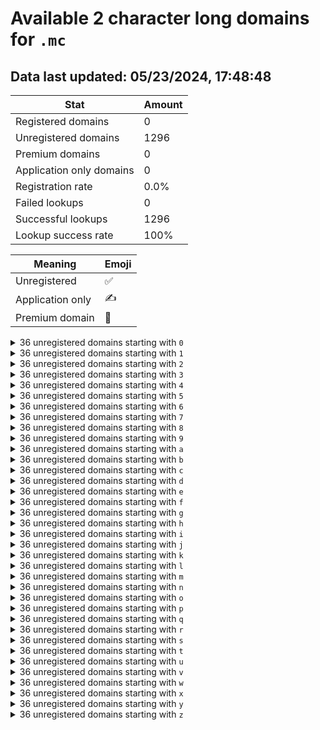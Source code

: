 # Available 2 character long domains for `.mc`

## Data last updated: 05/23/2024, 17:48:48

|Stat|Amount|
|--|--|
|Registered domains|0|
|Unregistered domains|1296|
|Premium domains|0|
|Application only domains|0|
|Registration rate|0.0%|
|Failed lookups|0|
|Successful lookups|1296|
|Lookup success rate|100%|


|Meaning|Emoji|
|--|--|
|Unregistered|:white_check_mark:|
|Application only|:writing_hand:|
|Premium domain|:gem:|

<details>
<summary>36 unregistered domains starting with <bold><code>0</code></bold></summary>

|Type|Domain|
|--|--|
|:white_check_mark:|`00.mc`|
|:white_check_mark:|`01.mc`|
|:white_check_mark:|`02.mc`|
|:white_check_mark:|`03.mc`|
|:white_check_mark:|`04.mc`|
|:white_check_mark:|`05.mc`|
|:white_check_mark:|`06.mc`|
|:white_check_mark:|`07.mc`|
|:white_check_mark:|`08.mc`|
|:white_check_mark:|`09.mc`|
|:white_check_mark:|`0a.mc`|
|:white_check_mark:|`0b.mc`|
|:white_check_mark:|`0c.mc`|
|:white_check_mark:|`0d.mc`|
|:white_check_mark:|`0e.mc`|
|:white_check_mark:|`0f.mc`|
|:white_check_mark:|`0g.mc`|
|:white_check_mark:|`0h.mc`|
|:white_check_mark:|`0i.mc`|
|:white_check_mark:|`0j.mc`|
|:white_check_mark:|`0k.mc`|
|:white_check_mark:|`0l.mc`|
|:white_check_mark:|`0m.mc`|
|:white_check_mark:|`0n.mc`|
|:white_check_mark:|`0o.mc`|
|:white_check_mark:|`0p.mc`|
|:white_check_mark:|`0q.mc`|
|:white_check_mark:|`0r.mc`|
|:white_check_mark:|`0s.mc`|
|:white_check_mark:|`0t.mc`|
|:white_check_mark:|`0u.mc`|
|:white_check_mark:|`0v.mc`|
|:white_check_mark:|`0w.mc`|
|:white_check_mark:|`0x.mc`|
|:white_check_mark:|`0y.mc`|
|:white_check_mark:|`0z.mc`|
</details>
<details>
<summary>36 unregistered domains starting with <bold><code>1</code></bold></summary>

|Type|Domain|
|--|--|
|:white_check_mark:|`10.mc`|
|:white_check_mark:|`11.mc`|
|:white_check_mark:|`12.mc`|
|:white_check_mark:|`13.mc`|
|:white_check_mark:|`14.mc`|
|:white_check_mark:|`15.mc`|
|:white_check_mark:|`16.mc`|
|:white_check_mark:|`17.mc`|
|:white_check_mark:|`18.mc`|
|:white_check_mark:|`19.mc`|
|:white_check_mark:|`1a.mc`|
|:white_check_mark:|`1b.mc`|
|:white_check_mark:|`1c.mc`|
|:white_check_mark:|`1d.mc`|
|:white_check_mark:|`1e.mc`|
|:white_check_mark:|`1f.mc`|
|:white_check_mark:|`1g.mc`|
|:white_check_mark:|`1h.mc`|
|:white_check_mark:|`1i.mc`|
|:white_check_mark:|`1j.mc`|
|:white_check_mark:|`1k.mc`|
|:white_check_mark:|`1l.mc`|
|:white_check_mark:|`1m.mc`|
|:white_check_mark:|`1n.mc`|
|:white_check_mark:|`1o.mc`|
|:white_check_mark:|`1p.mc`|
|:white_check_mark:|`1q.mc`|
|:white_check_mark:|`1r.mc`|
|:white_check_mark:|`1s.mc`|
|:white_check_mark:|`1t.mc`|
|:white_check_mark:|`1u.mc`|
|:white_check_mark:|`1v.mc`|
|:white_check_mark:|`1w.mc`|
|:white_check_mark:|`1x.mc`|
|:white_check_mark:|`1y.mc`|
|:white_check_mark:|`1z.mc`|
</details>
<details>
<summary>36 unregistered domains starting with <bold><code>2</code></bold></summary>

|Type|Domain|
|--|--|
|:white_check_mark:|`20.mc`|
|:white_check_mark:|`21.mc`|
|:white_check_mark:|`22.mc`|
|:white_check_mark:|`23.mc`|
|:white_check_mark:|`24.mc`|
|:white_check_mark:|`25.mc`|
|:white_check_mark:|`26.mc`|
|:white_check_mark:|`27.mc`|
|:white_check_mark:|`28.mc`|
|:white_check_mark:|`29.mc`|
|:white_check_mark:|`2a.mc`|
|:white_check_mark:|`2b.mc`|
|:white_check_mark:|`2c.mc`|
|:white_check_mark:|`2d.mc`|
|:white_check_mark:|`2e.mc`|
|:white_check_mark:|`2f.mc`|
|:white_check_mark:|`2g.mc`|
|:white_check_mark:|`2h.mc`|
|:white_check_mark:|`2i.mc`|
|:white_check_mark:|`2j.mc`|
|:white_check_mark:|`2k.mc`|
|:white_check_mark:|`2l.mc`|
|:white_check_mark:|`2m.mc`|
|:white_check_mark:|`2n.mc`|
|:white_check_mark:|`2o.mc`|
|:white_check_mark:|`2p.mc`|
|:white_check_mark:|`2q.mc`|
|:white_check_mark:|`2r.mc`|
|:white_check_mark:|`2s.mc`|
|:white_check_mark:|`2t.mc`|
|:white_check_mark:|`2u.mc`|
|:white_check_mark:|`2v.mc`|
|:white_check_mark:|`2w.mc`|
|:white_check_mark:|`2x.mc`|
|:white_check_mark:|`2y.mc`|
|:white_check_mark:|`2z.mc`|
</details>
<details>
<summary>36 unregistered domains starting with <bold><code>3</code></bold></summary>

|Type|Domain|
|--|--|
|:white_check_mark:|`30.mc`|
|:white_check_mark:|`31.mc`|
|:white_check_mark:|`32.mc`|
|:white_check_mark:|`33.mc`|
|:white_check_mark:|`34.mc`|
|:white_check_mark:|`35.mc`|
|:white_check_mark:|`36.mc`|
|:white_check_mark:|`37.mc`|
|:white_check_mark:|`38.mc`|
|:white_check_mark:|`39.mc`|
|:white_check_mark:|`3a.mc`|
|:white_check_mark:|`3b.mc`|
|:white_check_mark:|`3c.mc`|
|:white_check_mark:|`3d.mc`|
|:white_check_mark:|`3e.mc`|
|:white_check_mark:|`3f.mc`|
|:white_check_mark:|`3g.mc`|
|:white_check_mark:|`3h.mc`|
|:white_check_mark:|`3i.mc`|
|:white_check_mark:|`3j.mc`|
|:white_check_mark:|`3k.mc`|
|:white_check_mark:|`3l.mc`|
|:white_check_mark:|`3m.mc`|
|:white_check_mark:|`3n.mc`|
|:white_check_mark:|`3o.mc`|
|:white_check_mark:|`3p.mc`|
|:white_check_mark:|`3q.mc`|
|:white_check_mark:|`3r.mc`|
|:white_check_mark:|`3s.mc`|
|:white_check_mark:|`3t.mc`|
|:white_check_mark:|`3u.mc`|
|:white_check_mark:|`3v.mc`|
|:white_check_mark:|`3w.mc`|
|:white_check_mark:|`3x.mc`|
|:white_check_mark:|`3y.mc`|
|:white_check_mark:|`3z.mc`|
</details>
<details>
<summary>36 unregistered domains starting with <bold><code>4</code></bold></summary>

|Type|Domain|
|--|--|
|:white_check_mark:|`40.mc`|
|:white_check_mark:|`41.mc`|
|:white_check_mark:|`42.mc`|
|:white_check_mark:|`43.mc`|
|:white_check_mark:|`44.mc`|
|:white_check_mark:|`45.mc`|
|:white_check_mark:|`46.mc`|
|:white_check_mark:|`47.mc`|
|:white_check_mark:|`48.mc`|
|:white_check_mark:|`49.mc`|
|:white_check_mark:|`4a.mc`|
|:white_check_mark:|`4b.mc`|
|:white_check_mark:|`4c.mc`|
|:white_check_mark:|`4d.mc`|
|:white_check_mark:|`4e.mc`|
|:white_check_mark:|`4f.mc`|
|:white_check_mark:|`4g.mc`|
|:white_check_mark:|`4h.mc`|
|:white_check_mark:|`4i.mc`|
|:white_check_mark:|`4j.mc`|
|:white_check_mark:|`4k.mc`|
|:white_check_mark:|`4l.mc`|
|:white_check_mark:|`4m.mc`|
|:white_check_mark:|`4n.mc`|
|:white_check_mark:|`4o.mc`|
|:white_check_mark:|`4p.mc`|
|:white_check_mark:|`4q.mc`|
|:white_check_mark:|`4r.mc`|
|:white_check_mark:|`4s.mc`|
|:white_check_mark:|`4t.mc`|
|:white_check_mark:|`4u.mc`|
|:white_check_mark:|`4v.mc`|
|:white_check_mark:|`4w.mc`|
|:white_check_mark:|`4x.mc`|
|:white_check_mark:|`4y.mc`|
|:white_check_mark:|`4z.mc`|
</details>
<details>
<summary>36 unregistered domains starting with <bold><code>5</code></bold></summary>

|Type|Domain|
|--|--|
|:white_check_mark:|`50.mc`|
|:white_check_mark:|`51.mc`|
|:white_check_mark:|`52.mc`|
|:white_check_mark:|`53.mc`|
|:white_check_mark:|`54.mc`|
|:white_check_mark:|`55.mc`|
|:white_check_mark:|`56.mc`|
|:white_check_mark:|`57.mc`|
|:white_check_mark:|`58.mc`|
|:white_check_mark:|`59.mc`|
|:white_check_mark:|`5a.mc`|
|:white_check_mark:|`5b.mc`|
|:white_check_mark:|`5c.mc`|
|:white_check_mark:|`5d.mc`|
|:white_check_mark:|`5e.mc`|
|:white_check_mark:|`5f.mc`|
|:white_check_mark:|`5g.mc`|
|:white_check_mark:|`5h.mc`|
|:white_check_mark:|`5i.mc`|
|:white_check_mark:|`5j.mc`|
|:white_check_mark:|`5k.mc`|
|:white_check_mark:|`5l.mc`|
|:white_check_mark:|`5m.mc`|
|:white_check_mark:|`5n.mc`|
|:white_check_mark:|`5o.mc`|
|:white_check_mark:|`5p.mc`|
|:white_check_mark:|`5q.mc`|
|:white_check_mark:|`5r.mc`|
|:white_check_mark:|`5s.mc`|
|:white_check_mark:|`5t.mc`|
|:white_check_mark:|`5u.mc`|
|:white_check_mark:|`5v.mc`|
|:white_check_mark:|`5w.mc`|
|:white_check_mark:|`5x.mc`|
|:white_check_mark:|`5y.mc`|
|:white_check_mark:|`5z.mc`|
</details>
<details>
<summary>36 unregistered domains starting with <bold><code>6</code></bold></summary>

|Type|Domain|
|--|--|
|:white_check_mark:|`60.mc`|
|:white_check_mark:|`61.mc`|
|:white_check_mark:|`62.mc`|
|:white_check_mark:|`63.mc`|
|:white_check_mark:|`64.mc`|
|:white_check_mark:|`65.mc`|
|:white_check_mark:|`66.mc`|
|:white_check_mark:|`67.mc`|
|:white_check_mark:|`68.mc`|
|:white_check_mark:|`69.mc`|
|:white_check_mark:|`6a.mc`|
|:white_check_mark:|`6b.mc`|
|:white_check_mark:|`6c.mc`|
|:white_check_mark:|`6d.mc`|
|:white_check_mark:|`6e.mc`|
|:white_check_mark:|`6f.mc`|
|:white_check_mark:|`6g.mc`|
|:white_check_mark:|`6h.mc`|
|:white_check_mark:|`6i.mc`|
|:white_check_mark:|`6j.mc`|
|:white_check_mark:|`6k.mc`|
|:white_check_mark:|`6l.mc`|
|:white_check_mark:|`6m.mc`|
|:white_check_mark:|`6n.mc`|
|:white_check_mark:|`6o.mc`|
|:white_check_mark:|`6p.mc`|
|:white_check_mark:|`6q.mc`|
|:white_check_mark:|`6r.mc`|
|:white_check_mark:|`6s.mc`|
|:white_check_mark:|`6t.mc`|
|:white_check_mark:|`6u.mc`|
|:white_check_mark:|`6v.mc`|
|:white_check_mark:|`6w.mc`|
|:white_check_mark:|`6x.mc`|
|:white_check_mark:|`6y.mc`|
|:white_check_mark:|`6z.mc`|
</details>
<details>
<summary>36 unregistered domains starting with <bold><code>7</code></bold></summary>

|Type|Domain|
|--|--|
|:white_check_mark:|`70.mc`|
|:white_check_mark:|`71.mc`|
|:white_check_mark:|`72.mc`|
|:white_check_mark:|`73.mc`|
|:white_check_mark:|`74.mc`|
|:white_check_mark:|`75.mc`|
|:white_check_mark:|`76.mc`|
|:white_check_mark:|`77.mc`|
|:white_check_mark:|`78.mc`|
|:white_check_mark:|`79.mc`|
|:white_check_mark:|`7a.mc`|
|:white_check_mark:|`7b.mc`|
|:white_check_mark:|`7c.mc`|
|:white_check_mark:|`7d.mc`|
|:white_check_mark:|`7e.mc`|
|:white_check_mark:|`7f.mc`|
|:white_check_mark:|`7g.mc`|
|:white_check_mark:|`7h.mc`|
|:white_check_mark:|`7i.mc`|
|:white_check_mark:|`7j.mc`|
|:white_check_mark:|`7k.mc`|
|:white_check_mark:|`7l.mc`|
|:white_check_mark:|`7m.mc`|
|:white_check_mark:|`7n.mc`|
|:white_check_mark:|`7o.mc`|
|:white_check_mark:|`7p.mc`|
|:white_check_mark:|`7q.mc`|
|:white_check_mark:|`7r.mc`|
|:white_check_mark:|`7s.mc`|
|:white_check_mark:|`7t.mc`|
|:white_check_mark:|`7u.mc`|
|:white_check_mark:|`7v.mc`|
|:white_check_mark:|`7w.mc`|
|:white_check_mark:|`7x.mc`|
|:white_check_mark:|`7y.mc`|
|:white_check_mark:|`7z.mc`|
</details>
<details>
<summary>36 unregistered domains starting with <bold><code>8</code></bold></summary>

|Type|Domain|
|--|--|
|:white_check_mark:|`80.mc`|
|:white_check_mark:|`81.mc`|
|:white_check_mark:|`82.mc`|
|:white_check_mark:|`83.mc`|
|:white_check_mark:|`84.mc`|
|:white_check_mark:|`85.mc`|
|:white_check_mark:|`86.mc`|
|:white_check_mark:|`87.mc`|
|:white_check_mark:|`88.mc`|
|:white_check_mark:|`89.mc`|
|:white_check_mark:|`8a.mc`|
|:white_check_mark:|`8b.mc`|
|:white_check_mark:|`8c.mc`|
|:white_check_mark:|`8d.mc`|
|:white_check_mark:|`8e.mc`|
|:white_check_mark:|`8f.mc`|
|:white_check_mark:|`8g.mc`|
|:white_check_mark:|`8h.mc`|
|:white_check_mark:|`8i.mc`|
|:white_check_mark:|`8j.mc`|
|:white_check_mark:|`8k.mc`|
|:white_check_mark:|`8l.mc`|
|:white_check_mark:|`8m.mc`|
|:white_check_mark:|`8n.mc`|
|:white_check_mark:|`8o.mc`|
|:white_check_mark:|`8p.mc`|
|:white_check_mark:|`8q.mc`|
|:white_check_mark:|`8r.mc`|
|:white_check_mark:|`8s.mc`|
|:white_check_mark:|`8t.mc`|
|:white_check_mark:|`8u.mc`|
|:white_check_mark:|`8v.mc`|
|:white_check_mark:|`8w.mc`|
|:white_check_mark:|`8x.mc`|
|:white_check_mark:|`8y.mc`|
|:white_check_mark:|`8z.mc`|
</details>
<details>
<summary>36 unregistered domains starting with <bold><code>9</code></bold></summary>

|Type|Domain|
|--|--|
|:white_check_mark:|`90.mc`|
|:white_check_mark:|`91.mc`|
|:white_check_mark:|`92.mc`|
|:white_check_mark:|`93.mc`|
|:white_check_mark:|`94.mc`|
|:white_check_mark:|`95.mc`|
|:white_check_mark:|`96.mc`|
|:white_check_mark:|`97.mc`|
|:white_check_mark:|`98.mc`|
|:white_check_mark:|`99.mc`|
|:white_check_mark:|`9a.mc`|
|:white_check_mark:|`9b.mc`|
|:white_check_mark:|`9c.mc`|
|:white_check_mark:|`9d.mc`|
|:white_check_mark:|`9e.mc`|
|:white_check_mark:|`9f.mc`|
|:white_check_mark:|`9g.mc`|
|:white_check_mark:|`9h.mc`|
|:white_check_mark:|`9i.mc`|
|:white_check_mark:|`9j.mc`|
|:white_check_mark:|`9k.mc`|
|:white_check_mark:|`9l.mc`|
|:white_check_mark:|`9m.mc`|
|:white_check_mark:|`9n.mc`|
|:white_check_mark:|`9o.mc`|
|:white_check_mark:|`9p.mc`|
|:white_check_mark:|`9q.mc`|
|:white_check_mark:|`9r.mc`|
|:white_check_mark:|`9s.mc`|
|:white_check_mark:|`9t.mc`|
|:white_check_mark:|`9u.mc`|
|:white_check_mark:|`9v.mc`|
|:white_check_mark:|`9w.mc`|
|:white_check_mark:|`9x.mc`|
|:white_check_mark:|`9y.mc`|
|:white_check_mark:|`9z.mc`|
</details>
<details>
<summary>36 unregistered domains starting with <bold><code>a</code></bold></summary>

|Type|Domain|
|--|--|
|:white_check_mark:|`a0.mc`|
|:white_check_mark:|`a1.mc`|
|:white_check_mark:|`a2.mc`|
|:white_check_mark:|`a3.mc`|
|:white_check_mark:|`a4.mc`|
|:white_check_mark:|`a5.mc`|
|:white_check_mark:|`a6.mc`|
|:white_check_mark:|`a7.mc`|
|:white_check_mark:|`a8.mc`|
|:white_check_mark:|`a9.mc`|
|:white_check_mark:|`aa.mc`|
|:white_check_mark:|`ab.mc`|
|:white_check_mark:|`ac.mc`|
|:white_check_mark:|`ad.mc`|
|:white_check_mark:|`ae.mc`|
|:white_check_mark:|`af.mc`|
|:white_check_mark:|`ag.mc`|
|:white_check_mark:|`ah.mc`|
|:white_check_mark:|`ai.mc`|
|:white_check_mark:|`aj.mc`|
|:white_check_mark:|`ak.mc`|
|:white_check_mark:|`al.mc`|
|:white_check_mark:|`am.mc`|
|:white_check_mark:|`an.mc`|
|:white_check_mark:|`ao.mc`|
|:white_check_mark:|`ap.mc`|
|:white_check_mark:|`aq.mc`|
|:white_check_mark:|`ar.mc`|
|:white_check_mark:|`as.mc`|
|:white_check_mark:|`at.mc`|
|:white_check_mark:|`au.mc`|
|:white_check_mark:|`av.mc`|
|:white_check_mark:|`aw.mc`|
|:white_check_mark:|`ax.mc`|
|:white_check_mark:|`ay.mc`|
|:white_check_mark:|`az.mc`|
</details>
<details>
<summary>36 unregistered domains starting with <bold><code>b</code></bold></summary>

|Type|Domain|
|--|--|
|:white_check_mark:|`b0.mc`|
|:white_check_mark:|`b1.mc`|
|:white_check_mark:|`b2.mc`|
|:white_check_mark:|`b3.mc`|
|:white_check_mark:|`b4.mc`|
|:white_check_mark:|`b5.mc`|
|:white_check_mark:|`b6.mc`|
|:white_check_mark:|`b7.mc`|
|:white_check_mark:|`b8.mc`|
|:white_check_mark:|`b9.mc`|
|:white_check_mark:|`ba.mc`|
|:white_check_mark:|`bb.mc`|
|:white_check_mark:|`bc.mc`|
|:white_check_mark:|`bd.mc`|
|:white_check_mark:|`be.mc`|
|:white_check_mark:|`bf.mc`|
|:white_check_mark:|`bg.mc`|
|:white_check_mark:|`bh.mc`|
|:white_check_mark:|`bi.mc`|
|:white_check_mark:|`bj.mc`|
|:white_check_mark:|`bk.mc`|
|:white_check_mark:|`bl.mc`|
|:white_check_mark:|`bm.mc`|
|:white_check_mark:|`bn.mc`|
|:white_check_mark:|`bo.mc`|
|:white_check_mark:|`bp.mc`|
|:white_check_mark:|`bq.mc`|
|:white_check_mark:|`br.mc`|
|:white_check_mark:|`bs.mc`|
|:white_check_mark:|`bt.mc`|
|:white_check_mark:|`bu.mc`|
|:white_check_mark:|`bv.mc`|
|:white_check_mark:|`bw.mc`|
|:white_check_mark:|`bx.mc`|
|:white_check_mark:|`by.mc`|
|:white_check_mark:|`bz.mc`|
</details>
<details>
<summary>36 unregistered domains starting with <bold><code>c</code></bold></summary>

|Type|Domain|
|--|--|
|:white_check_mark:|`c0.mc`|
|:white_check_mark:|`c1.mc`|
|:white_check_mark:|`c2.mc`|
|:white_check_mark:|`c3.mc`|
|:white_check_mark:|`c4.mc`|
|:white_check_mark:|`c5.mc`|
|:white_check_mark:|`c6.mc`|
|:white_check_mark:|`c7.mc`|
|:white_check_mark:|`c8.mc`|
|:white_check_mark:|`c9.mc`|
|:white_check_mark:|`ca.mc`|
|:white_check_mark:|`cb.mc`|
|:white_check_mark:|`cc.mc`|
|:white_check_mark:|`cd.mc`|
|:white_check_mark:|`ce.mc`|
|:white_check_mark:|`cf.mc`|
|:white_check_mark:|`cg.mc`|
|:white_check_mark:|`ch.mc`|
|:white_check_mark:|`ci.mc`|
|:white_check_mark:|`cj.mc`|
|:white_check_mark:|`ck.mc`|
|:white_check_mark:|`cl.mc`|
|:white_check_mark:|`cm.mc`|
|:white_check_mark:|`cn.mc`|
|:white_check_mark:|`co.mc`|
|:white_check_mark:|`cp.mc`|
|:white_check_mark:|`cq.mc`|
|:white_check_mark:|`cr.mc`|
|:white_check_mark:|`cs.mc`|
|:white_check_mark:|`ct.mc`|
|:white_check_mark:|`cu.mc`|
|:white_check_mark:|`cv.mc`|
|:white_check_mark:|`cw.mc`|
|:white_check_mark:|`cx.mc`|
|:white_check_mark:|`cy.mc`|
|:white_check_mark:|`cz.mc`|
</details>
<details>
<summary>36 unregistered domains starting with <bold><code>d</code></bold></summary>

|Type|Domain|
|--|--|
|:white_check_mark:|`d0.mc`|
|:white_check_mark:|`d1.mc`|
|:white_check_mark:|`d2.mc`|
|:white_check_mark:|`d3.mc`|
|:white_check_mark:|`d4.mc`|
|:white_check_mark:|`d5.mc`|
|:white_check_mark:|`d6.mc`|
|:white_check_mark:|`d7.mc`|
|:white_check_mark:|`d8.mc`|
|:white_check_mark:|`d9.mc`|
|:white_check_mark:|`da.mc`|
|:white_check_mark:|`db.mc`|
|:white_check_mark:|`dc.mc`|
|:white_check_mark:|`dd.mc`|
|:white_check_mark:|`de.mc`|
|:white_check_mark:|`df.mc`|
|:white_check_mark:|`dg.mc`|
|:white_check_mark:|`dh.mc`|
|:white_check_mark:|`di.mc`|
|:white_check_mark:|`dj.mc`|
|:white_check_mark:|`dk.mc`|
|:white_check_mark:|`dl.mc`|
|:white_check_mark:|`dm.mc`|
|:white_check_mark:|`dn.mc`|
|:white_check_mark:|`do.mc`|
|:white_check_mark:|`dp.mc`|
|:white_check_mark:|`dq.mc`|
|:white_check_mark:|`dr.mc`|
|:white_check_mark:|`ds.mc`|
|:white_check_mark:|`dt.mc`|
|:white_check_mark:|`du.mc`|
|:white_check_mark:|`dv.mc`|
|:white_check_mark:|`dw.mc`|
|:white_check_mark:|`dx.mc`|
|:white_check_mark:|`dy.mc`|
|:white_check_mark:|`dz.mc`|
</details>
<details>
<summary>36 unregistered domains starting with <bold><code>e</code></bold></summary>

|Type|Domain|
|--|--|
|:white_check_mark:|`e0.mc`|
|:white_check_mark:|`e1.mc`|
|:white_check_mark:|`e2.mc`|
|:white_check_mark:|`e3.mc`|
|:white_check_mark:|`e4.mc`|
|:white_check_mark:|`e5.mc`|
|:white_check_mark:|`e6.mc`|
|:white_check_mark:|`e7.mc`|
|:white_check_mark:|`e8.mc`|
|:white_check_mark:|`e9.mc`|
|:white_check_mark:|`ea.mc`|
|:white_check_mark:|`eb.mc`|
|:white_check_mark:|`ec.mc`|
|:white_check_mark:|`ed.mc`|
|:white_check_mark:|`ee.mc`|
|:white_check_mark:|`ef.mc`|
|:white_check_mark:|`eg.mc`|
|:white_check_mark:|`eh.mc`|
|:white_check_mark:|`ei.mc`|
|:white_check_mark:|`ej.mc`|
|:white_check_mark:|`ek.mc`|
|:white_check_mark:|`el.mc`|
|:white_check_mark:|`em.mc`|
|:white_check_mark:|`en.mc`|
|:white_check_mark:|`eo.mc`|
|:white_check_mark:|`ep.mc`|
|:white_check_mark:|`eq.mc`|
|:white_check_mark:|`er.mc`|
|:white_check_mark:|`es.mc`|
|:white_check_mark:|`et.mc`|
|:white_check_mark:|`eu.mc`|
|:white_check_mark:|`ev.mc`|
|:white_check_mark:|`ew.mc`|
|:white_check_mark:|`ex.mc`|
|:white_check_mark:|`ey.mc`|
|:white_check_mark:|`ez.mc`|
</details>
<details>
<summary>36 unregistered domains starting with <bold><code>f</code></bold></summary>

|Type|Domain|
|--|--|
|:white_check_mark:|`f0.mc`|
|:white_check_mark:|`f1.mc`|
|:white_check_mark:|`f2.mc`|
|:white_check_mark:|`f3.mc`|
|:white_check_mark:|`f4.mc`|
|:white_check_mark:|`f5.mc`|
|:white_check_mark:|`f6.mc`|
|:white_check_mark:|`f7.mc`|
|:white_check_mark:|`f8.mc`|
|:white_check_mark:|`f9.mc`|
|:white_check_mark:|`fa.mc`|
|:white_check_mark:|`fb.mc`|
|:white_check_mark:|`fc.mc`|
|:white_check_mark:|`fd.mc`|
|:white_check_mark:|`fe.mc`|
|:white_check_mark:|`ff.mc`|
|:white_check_mark:|`fg.mc`|
|:white_check_mark:|`fh.mc`|
|:white_check_mark:|`fi.mc`|
|:white_check_mark:|`fj.mc`|
|:white_check_mark:|`fk.mc`|
|:white_check_mark:|`fl.mc`|
|:white_check_mark:|`fm.mc`|
|:white_check_mark:|`fn.mc`|
|:white_check_mark:|`fo.mc`|
|:white_check_mark:|`fp.mc`|
|:white_check_mark:|`fq.mc`|
|:white_check_mark:|`fr.mc`|
|:white_check_mark:|`fs.mc`|
|:white_check_mark:|`ft.mc`|
|:white_check_mark:|`fu.mc`|
|:white_check_mark:|`fv.mc`|
|:white_check_mark:|`fw.mc`|
|:white_check_mark:|`fx.mc`|
|:white_check_mark:|`fy.mc`|
|:white_check_mark:|`fz.mc`|
</details>
<details>
<summary>36 unregistered domains starting with <bold><code>g</code></bold></summary>

|Type|Domain|
|--|--|
|:white_check_mark:|`g0.mc`|
|:white_check_mark:|`g1.mc`|
|:white_check_mark:|`g2.mc`|
|:white_check_mark:|`g3.mc`|
|:white_check_mark:|`g4.mc`|
|:white_check_mark:|`g5.mc`|
|:white_check_mark:|`g6.mc`|
|:white_check_mark:|`g7.mc`|
|:white_check_mark:|`g8.mc`|
|:white_check_mark:|`g9.mc`|
|:white_check_mark:|`ga.mc`|
|:white_check_mark:|`gb.mc`|
|:white_check_mark:|`gc.mc`|
|:white_check_mark:|`gd.mc`|
|:white_check_mark:|`ge.mc`|
|:white_check_mark:|`gf.mc`|
|:white_check_mark:|`gg.mc`|
|:white_check_mark:|`gh.mc`|
|:white_check_mark:|`gi.mc`|
|:white_check_mark:|`gj.mc`|
|:white_check_mark:|`gk.mc`|
|:white_check_mark:|`gl.mc`|
|:white_check_mark:|`gm.mc`|
|:white_check_mark:|`gn.mc`|
|:white_check_mark:|`go.mc`|
|:white_check_mark:|`gp.mc`|
|:white_check_mark:|`gq.mc`|
|:white_check_mark:|`gr.mc`|
|:white_check_mark:|`gs.mc`|
|:white_check_mark:|`gt.mc`|
|:white_check_mark:|`gu.mc`|
|:white_check_mark:|`gv.mc`|
|:white_check_mark:|`gw.mc`|
|:white_check_mark:|`gx.mc`|
|:white_check_mark:|`gy.mc`|
|:white_check_mark:|`gz.mc`|
</details>
<details>
<summary>36 unregistered domains starting with <bold><code>h</code></bold></summary>

|Type|Domain|
|--|--|
|:white_check_mark:|`h0.mc`|
|:white_check_mark:|`h1.mc`|
|:white_check_mark:|`h2.mc`|
|:white_check_mark:|`h3.mc`|
|:white_check_mark:|`h4.mc`|
|:white_check_mark:|`h5.mc`|
|:white_check_mark:|`h6.mc`|
|:white_check_mark:|`h7.mc`|
|:white_check_mark:|`h8.mc`|
|:white_check_mark:|`h9.mc`|
|:white_check_mark:|`ha.mc`|
|:white_check_mark:|`hb.mc`|
|:white_check_mark:|`hc.mc`|
|:white_check_mark:|`hd.mc`|
|:white_check_mark:|`he.mc`|
|:white_check_mark:|`hf.mc`|
|:white_check_mark:|`hg.mc`|
|:white_check_mark:|`hh.mc`|
|:white_check_mark:|`hi.mc`|
|:white_check_mark:|`hj.mc`|
|:white_check_mark:|`hk.mc`|
|:white_check_mark:|`hl.mc`|
|:white_check_mark:|`hm.mc`|
|:white_check_mark:|`hn.mc`|
|:white_check_mark:|`ho.mc`|
|:white_check_mark:|`hp.mc`|
|:white_check_mark:|`hq.mc`|
|:white_check_mark:|`hr.mc`|
|:white_check_mark:|`hs.mc`|
|:white_check_mark:|`ht.mc`|
|:white_check_mark:|`hu.mc`|
|:white_check_mark:|`hv.mc`|
|:white_check_mark:|`hw.mc`|
|:white_check_mark:|`hx.mc`|
|:white_check_mark:|`hy.mc`|
|:white_check_mark:|`hz.mc`|
</details>
<details>
<summary>36 unregistered domains starting with <bold><code>i</code></bold></summary>

|Type|Domain|
|--|--|
|:white_check_mark:|`i0.mc`|
|:white_check_mark:|`i1.mc`|
|:white_check_mark:|`i2.mc`|
|:white_check_mark:|`i3.mc`|
|:white_check_mark:|`i4.mc`|
|:white_check_mark:|`i5.mc`|
|:white_check_mark:|`i6.mc`|
|:white_check_mark:|`i7.mc`|
|:white_check_mark:|`i8.mc`|
|:white_check_mark:|`i9.mc`|
|:white_check_mark:|`ia.mc`|
|:white_check_mark:|`ib.mc`|
|:white_check_mark:|`ic.mc`|
|:white_check_mark:|`id.mc`|
|:white_check_mark:|`ie.mc`|
|:white_check_mark:|`if.mc`|
|:white_check_mark:|`ig.mc`|
|:white_check_mark:|`ih.mc`|
|:white_check_mark:|`ii.mc`|
|:white_check_mark:|`ij.mc`|
|:white_check_mark:|`ik.mc`|
|:white_check_mark:|`il.mc`|
|:white_check_mark:|`im.mc`|
|:white_check_mark:|`in.mc`|
|:white_check_mark:|`io.mc`|
|:white_check_mark:|`ip.mc`|
|:white_check_mark:|`iq.mc`|
|:white_check_mark:|`ir.mc`|
|:white_check_mark:|`is.mc`|
|:white_check_mark:|`it.mc`|
|:white_check_mark:|`iu.mc`|
|:white_check_mark:|`iv.mc`|
|:white_check_mark:|`iw.mc`|
|:white_check_mark:|`ix.mc`|
|:white_check_mark:|`iy.mc`|
|:white_check_mark:|`iz.mc`|
</details>
<details>
<summary>36 unregistered domains starting with <bold><code>j</code></bold></summary>

|Type|Domain|
|--|--|
|:white_check_mark:|`j0.mc`|
|:white_check_mark:|`j1.mc`|
|:white_check_mark:|`j2.mc`|
|:white_check_mark:|`j3.mc`|
|:white_check_mark:|`j4.mc`|
|:white_check_mark:|`j5.mc`|
|:white_check_mark:|`j6.mc`|
|:white_check_mark:|`j7.mc`|
|:white_check_mark:|`j8.mc`|
|:white_check_mark:|`j9.mc`|
|:white_check_mark:|`ja.mc`|
|:white_check_mark:|`jb.mc`|
|:white_check_mark:|`jc.mc`|
|:white_check_mark:|`jd.mc`|
|:white_check_mark:|`je.mc`|
|:white_check_mark:|`jf.mc`|
|:white_check_mark:|`jg.mc`|
|:white_check_mark:|`jh.mc`|
|:white_check_mark:|`ji.mc`|
|:white_check_mark:|`jj.mc`|
|:white_check_mark:|`jk.mc`|
|:white_check_mark:|`jl.mc`|
|:white_check_mark:|`jm.mc`|
|:white_check_mark:|`jn.mc`|
|:white_check_mark:|`jo.mc`|
|:white_check_mark:|`jp.mc`|
|:white_check_mark:|`jq.mc`|
|:white_check_mark:|`jr.mc`|
|:white_check_mark:|`js.mc`|
|:white_check_mark:|`jt.mc`|
|:white_check_mark:|`ju.mc`|
|:white_check_mark:|`jv.mc`|
|:white_check_mark:|`jw.mc`|
|:white_check_mark:|`jx.mc`|
|:white_check_mark:|`jy.mc`|
|:white_check_mark:|`jz.mc`|
</details>
<details>
<summary>36 unregistered domains starting with <bold><code>k</code></bold></summary>

|Type|Domain|
|--|--|
|:white_check_mark:|`k0.mc`|
|:white_check_mark:|`k1.mc`|
|:white_check_mark:|`k2.mc`|
|:white_check_mark:|`k3.mc`|
|:white_check_mark:|`k4.mc`|
|:white_check_mark:|`k5.mc`|
|:white_check_mark:|`k6.mc`|
|:white_check_mark:|`k7.mc`|
|:white_check_mark:|`k8.mc`|
|:white_check_mark:|`k9.mc`|
|:white_check_mark:|`ka.mc`|
|:white_check_mark:|`kb.mc`|
|:white_check_mark:|`kc.mc`|
|:white_check_mark:|`kd.mc`|
|:white_check_mark:|`ke.mc`|
|:white_check_mark:|`kf.mc`|
|:white_check_mark:|`kg.mc`|
|:white_check_mark:|`kh.mc`|
|:white_check_mark:|`ki.mc`|
|:white_check_mark:|`kj.mc`|
|:white_check_mark:|`kk.mc`|
|:white_check_mark:|`kl.mc`|
|:white_check_mark:|`km.mc`|
|:white_check_mark:|`kn.mc`|
|:white_check_mark:|`ko.mc`|
|:white_check_mark:|`kp.mc`|
|:white_check_mark:|`kq.mc`|
|:white_check_mark:|`kr.mc`|
|:white_check_mark:|`ks.mc`|
|:white_check_mark:|`kt.mc`|
|:white_check_mark:|`ku.mc`|
|:white_check_mark:|`kv.mc`|
|:white_check_mark:|`kw.mc`|
|:white_check_mark:|`kx.mc`|
|:white_check_mark:|`ky.mc`|
|:white_check_mark:|`kz.mc`|
</details>
<details>
<summary>36 unregistered domains starting with <bold><code>l</code></bold></summary>

|Type|Domain|
|--|--|
|:white_check_mark:|`l0.mc`|
|:white_check_mark:|`l1.mc`|
|:white_check_mark:|`l2.mc`|
|:white_check_mark:|`l3.mc`|
|:white_check_mark:|`l4.mc`|
|:white_check_mark:|`l5.mc`|
|:white_check_mark:|`l6.mc`|
|:white_check_mark:|`l7.mc`|
|:white_check_mark:|`l8.mc`|
|:white_check_mark:|`l9.mc`|
|:white_check_mark:|`la.mc`|
|:white_check_mark:|`lb.mc`|
|:white_check_mark:|`lc.mc`|
|:white_check_mark:|`ld.mc`|
|:white_check_mark:|`le.mc`|
|:white_check_mark:|`lf.mc`|
|:white_check_mark:|`lg.mc`|
|:white_check_mark:|`lh.mc`|
|:white_check_mark:|`li.mc`|
|:white_check_mark:|`lj.mc`|
|:white_check_mark:|`lk.mc`|
|:white_check_mark:|`ll.mc`|
|:white_check_mark:|`lm.mc`|
|:white_check_mark:|`ln.mc`|
|:white_check_mark:|`lo.mc`|
|:white_check_mark:|`lp.mc`|
|:white_check_mark:|`lq.mc`|
|:white_check_mark:|`lr.mc`|
|:white_check_mark:|`ls.mc`|
|:white_check_mark:|`lt.mc`|
|:white_check_mark:|`lu.mc`|
|:white_check_mark:|`lv.mc`|
|:white_check_mark:|`lw.mc`|
|:white_check_mark:|`lx.mc`|
|:white_check_mark:|`ly.mc`|
|:white_check_mark:|`lz.mc`|
</details>
<details>
<summary>36 unregistered domains starting with <bold><code>m</code></bold></summary>

|Type|Domain|
|--|--|
|:white_check_mark:|`m0.mc`|
|:white_check_mark:|`m1.mc`|
|:white_check_mark:|`m2.mc`|
|:white_check_mark:|`m3.mc`|
|:white_check_mark:|`m4.mc`|
|:white_check_mark:|`m5.mc`|
|:white_check_mark:|`m6.mc`|
|:white_check_mark:|`m7.mc`|
|:white_check_mark:|`m8.mc`|
|:white_check_mark:|`m9.mc`|
|:white_check_mark:|`ma.mc`|
|:white_check_mark:|`mb.mc`|
|:white_check_mark:|`mc.mc`|
|:white_check_mark:|`md.mc`|
|:white_check_mark:|`me.mc`|
|:white_check_mark:|`mf.mc`|
|:white_check_mark:|`mg.mc`|
|:white_check_mark:|`mh.mc`|
|:white_check_mark:|`mi.mc`|
|:white_check_mark:|`mj.mc`|
|:white_check_mark:|`mk.mc`|
|:white_check_mark:|`ml.mc`|
|:white_check_mark:|`mm.mc`|
|:white_check_mark:|`mn.mc`|
|:white_check_mark:|`mo.mc`|
|:white_check_mark:|`mp.mc`|
|:white_check_mark:|`mq.mc`|
|:white_check_mark:|`mr.mc`|
|:white_check_mark:|`ms.mc`|
|:white_check_mark:|`mt.mc`|
|:white_check_mark:|`mu.mc`|
|:white_check_mark:|`mv.mc`|
|:white_check_mark:|`mw.mc`|
|:white_check_mark:|`mx.mc`|
|:white_check_mark:|`my.mc`|
|:white_check_mark:|`mz.mc`|
</details>
<details>
<summary>36 unregistered domains starting with <bold><code>n</code></bold></summary>

|Type|Domain|
|--|--|
|:white_check_mark:|`n0.mc`|
|:white_check_mark:|`n1.mc`|
|:white_check_mark:|`n2.mc`|
|:white_check_mark:|`n3.mc`|
|:white_check_mark:|`n4.mc`|
|:white_check_mark:|`n5.mc`|
|:white_check_mark:|`n6.mc`|
|:white_check_mark:|`n7.mc`|
|:white_check_mark:|`n8.mc`|
|:white_check_mark:|`n9.mc`|
|:white_check_mark:|`na.mc`|
|:white_check_mark:|`nb.mc`|
|:white_check_mark:|`nc.mc`|
|:white_check_mark:|`nd.mc`|
|:white_check_mark:|`ne.mc`|
|:white_check_mark:|`nf.mc`|
|:white_check_mark:|`ng.mc`|
|:white_check_mark:|`nh.mc`|
|:white_check_mark:|`ni.mc`|
|:white_check_mark:|`nj.mc`|
|:white_check_mark:|`nk.mc`|
|:white_check_mark:|`nl.mc`|
|:white_check_mark:|`nm.mc`|
|:white_check_mark:|`nn.mc`|
|:white_check_mark:|`no.mc`|
|:white_check_mark:|`np.mc`|
|:white_check_mark:|`nq.mc`|
|:white_check_mark:|`nr.mc`|
|:white_check_mark:|`ns.mc`|
|:white_check_mark:|`nt.mc`|
|:white_check_mark:|`nu.mc`|
|:white_check_mark:|`nv.mc`|
|:white_check_mark:|`nw.mc`|
|:white_check_mark:|`nx.mc`|
|:white_check_mark:|`ny.mc`|
|:white_check_mark:|`nz.mc`|
</details>
<details>
<summary>36 unregistered domains starting with <bold><code>o</code></bold></summary>

|Type|Domain|
|--|--|
|:white_check_mark:|`o0.mc`|
|:white_check_mark:|`o1.mc`|
|:white_check_mark:|`o2.mc`|
|:white_check_mark:|`o3.mc`|
|:white_check_mark:|`o4.mc`|
|:white_check_mark:|`o5.mc`|
|:white_check_mark:|`o6.mc`|
|:white_check_mark:|`o7.mc`|
|:white_check_mark:|`o8.mc`|
|:white_check_mark:|`o9.mc`|
|:white_check_mark:|`oa.mc`|
|:white_check_mark:|`ob.mc`|
|:white_check_mark:|`oc.mc`|
|:white_check_mark:|`od.mc`|
|:white_check_mark:|`oe.mc`|
|:white_check_mark:|`of.mc`|
|:white_check_mark:|`og.mc`|
|:white_check_mark:|`oh.mc`|
|:white_check_mark:|`oi.mc`|
|:white_check_mark:|`oj.mc`|
|:white_check_mark:|`ok.mc`|
|:white_check_mark:|`ol.mc`|
|:white_check_mark:|`om.mc`|
|:white_check_mark:|`on.mc`|
|:white_check_mark:|`oo.mc`|
|:white_check_mark:|`op.mc`|
|:white_check_mark:|`oq.mc`|
|:white_check_mark:|`or.mc`|
|:white_check_mark:|`os.mc`|
|:white_check_mark:|`ot.mc`|
|:white_check_mark:|`ou.mc`|
|:white_check_mark:|`ov.mc`|
|:white_check_mark:|`ow.mc`|
|:white_check_mark:|`ox.mc`|
|:white_check_mark:|`oy.mc`|
|:white_check_mark:|`oz.mc`|
</details>
<details>
<summary>36 unregistered domains starting with <bold><code>p</code></bold></summary>

|Type|Domain|
|--|--|
|:white_check_mark:|`p0.mc`|
|:white_check_mark:|`p1.mc`|
|:white_check_mark:|`p2.mc`|
|:white_check_mark:|`p3.mc`|
|:white_check_mark:|`p4.mc`|
|:white_check_mark:|`p5.mc`|
|:white_check_mark:|`p6.mc`|
|:white_check_mark:|`p7.mc`|
|:white_check_mark:|`p8.mc`|
|:white_check_mark:|`p9.mc`|
|:white_check_mark:|`pa.mc`|
|:white_check_mark:|`pb.mc`|
|:white_check_mark:|`pc.mc`|
|:white_check_mark:|`pd.mc`|
|:white_check_mark:|`pe.mc`|
|:white_check_mark:|`pf.mc`|
|:white_check_mark:|`pg.mc`|
|:white_check_mark:|`ph.mc`|
|:white_check_mark:|`pi.mc`|
|:white_check_mark:|`pj.mc`|
|:white_check_mark:|`pk.mc`|
|:white_check_mark:|`pl.mc`|
|:white_check_mark:|`pm.mc`|
|:white_check_mark:|`pn.mc`|
|:white_check_mark:|`po.mc`|
|:white_check_mark:|`pp.mc`|
|:white_check_mark:|`pq.mc`|
|:white_check_mark:|`pr.mc`|
|:white_check_mark:|`ps.mc`|
|:white_check_mark:|`pt.mc`|
|:white_check_mark:|`pu.mc`|
|:white_check_mark:|`pv.mc`|
|:white_check_mark:|`pw.mc`|
|:white_check_mark:|`px.mc`|
|:white_check_mark:|`py.mc`|
|:white_check_mark:|`pz.mc`|
</details>
<details>
<summary>36 unregistered domains starting with <bold><code>q</code></bold></summary>

|Type|Domain|
|--|--|
|:white_check_mark:|`q0.mc`|
|:white_check_mark:|`q1.mc`|
|:white_check_mark:|`q2.mc`|
|:white_check_mark:|`q3.mc`|
|:white_check_mark:|`q4.mc`|
|:white_check_mark:|`q5.mc`|
|:white_check_mark:|`q6.mc`|
|:white_check_mark:|`q7.mc`|
|:white_check_mark:|`q8.mc`|
|:white_check_mark:|`q9.mc`|
|:white_check_mark:|`qa.mc`|
|:white_check_mark:|`qb.mc`|
|:white_check_mark:|`qc.mc`|
|:white_check_mark:|`qd.mc`|
|:white_check_mark:|`qe.mc`|
|:white_check_mark:|`qf.mc`|
|:white_check_mark:|`qg.mc`|
|:white_check_mark:|`qh.mc`|
|:white_check_mark:|`qi.mc`|
|:white_check_mark:|`qj.mc`|
|:white_check_mark:|`qk.mc`|
|:white_check_mark:|`ql.mc`|
|:white_check_mark:|`qm.mc`|
|:white_check_mark:|`qn.mc`|
|:white_check_mark:|`qo.mc`|
|:white_check_mark:|`qp.mc`|
|:white_check_mark:|`qq.mc`|
|:white_check_mark:|`qr.mc`|
|:white_check_mark:|`qs.mc`|
|:white_check_mark:|`qt.mc`|
|:white_check_mark:|`qu.mc`|
|:white_check_mark:|`qv.mc`|
|:white_check_mark:|`qw.mc`|
|:white_check_mark:|`qx.mc`|
|:white_check_mark:|`qy.mc`|
|:white_check_mark:|`qz.mc`|
</details>
<details>
<summary>36 unregistered domains starting with <bold><code>r</code></bold></summary>

|Type|Domain|
|--|--|
|:white_check_mark:|`r0.mc`|
|:white_check_mark:|`r1.mc`|
|:white_check_mark:|`r2.mc`|
|:white_check_mark:|`r3.mc`|
|:white_check_mark:|`r4.mc`|
|:white_check_mark:|`r5.mc`|
|:white_check_mark:|`r6.mc`|
|:white_check_mark:|`r7.mc`|
|:white_check_mark:|`r8.mc`|
|:white_check_mark:|`r9.mc`|
|:white_check_mark:|`ra.mc`|
|:white_check_mark:|`rb.mc`|
|:white_check_mark:|`rc.mc`|
|:white_check_mark:|`rd.mc`|
|:white_check_mark:|`re.mc`|
|:white_check_mark:|`rf.mc`|
|:white_check_mark:|`rg.mc`|
|:white_check_mark:|`rh.mc`|
|:white_check_mark:|`ri.mc`|
|:white_check_mark:|`rj.mc`|
|:white_check_mark:|`rk.mc`|
|:white_check_mark:|`rl.mc`|
|:white_check_mark:|`rm.mc`|
|:white_check_mark:|`rn.mc`|
|:white_check_mark:|`ro.mc`|
|:white_check_mark:|`rp.mc`|
|:white_check_mark:|`rq.mc`|
|:white_check_mark:|`rr.mc`|
|:white_check_mark:|`rs.mc`|
|:white_check_mark:|`rt.mc`|
|:white_check_mark:|`ru.mc`|
|:white_check_mark:|`rv.mc`|
|:white_check_mark:|`rw.mc`|
|:white_check_mark:|`rx.mc`|
|:white_check_mark:|`ry.mc`|
|:white_check_mark:|`rz.mc`|
</details>
<details>
<summary>36 unregistered domains starting with <bold><code>s</code></bold></summary>

|Type|Domain|
|--|--|
|:white_check_mark:|`s0.mc`|
|:white_check_mark:|`s1.mc`|
|:white_check_mark:|`s2.mc`|
|:white_check_mark:|`s3.mc`|
|:white_check_mark:|`s4.mc`|
|:white_check_mark:|`s5.mc`|
|:white_check_mark:|`s6.mc`|
|:white_check_mark:|`s7.mc`|
|:white_check_mark:|`s8.mc`|
|:white_check_mark:|`s9.mc`|
|:white_check_mark:|`sa.mc`|
|:white_check_mark:|`sb.mc`|
|:white_check_mark:|`sc.mc`|
|:white_check_mark:|`sd.mc`|
|:white_check_mark:|`se.mc`|
|:white_check_mark:|`sf.mc`|
|:white_check_mark:|`sg.mc`|
|:white_check_mark:|`sh.mc`|
|:white_check_mark:|`si.mc`|
|:white_check_mark:|`sj.mc`|
|:white_check_mark:|`sk.mc`|
|:white_check_mark:|`sl.mc`|
|:white_check_mark:|`sm.mc`|
|:white_check_mark:|`sn.mc`|
|:white_check_mark:|`so.mc`|
|:white_check_mark:|`sp.mc`|
|:white_check_mark:|`sq.mc`|
|:white_check_mark:|`sr.mc`|
|:white_check_mark:|`ss.mc`|
|:white_check_mark:|`st.mc`|
|:white_check_mark:|`su.mc`|
|:white_check_mark:|`sv.mc`|
|:white_check_mark:|`sw.mc`|
|:white_check_mark:|`sx.mc`|
|:white_check_mark:|`sy.mc`|
|:white_check_mark:|`sz.mc`|
</details>
<details>
<summary>36 unregistered domains starting with <bold><code>t</code></bold></summary>

|Type|Domain|
|--|--|
|:white_check_mark:|`t0.mc`|
|:white_check_mark:|`t1.mc`|
|:white_check_mark:|`t2.mc`|
|:white_check_mark:|`t3.mc`|
|:white_check_mark:|`t4.mc`|
|:white_check_mark:|`t5.mc`|
|:white_check_mark:|`t6.mc`|
|:white_check_mark:|`t7.mc`|
|:white_check_mark:|`t8.mc`|
|:white_check_mark:|`t9.mc`|
|:white_check_mark:|`ta.mc`|
|:white_check_mark:|`tb.mc`|
|:white_check_mark:|`tc.mc`|
|:white_check_mark:|`td.mc`|
|:white_check_mark:|`te.mc`|
|:white_check_mark:|`tf.mc`|
|:white_check_mark:|`tg.mc`|
|:white_check_mark:|`th.mc`|
|:white_check_mark:|`ti.mc`|
|:white_check_mark:|`tj.mc`|
|:white_check_mark:|`tk.mc`|
|:white_check_mark:|`tl.mc`|
|:white_check_mark:|`tm.mc`|
|:white_check_mark:|`tn.mc`|
|:white_check_mark:|`to.mc`|
|:white_check_mark:|`tp.mc`|
|:white_check_mark:|`tq.mc`|
|:white_check_mark:|`tr.mc`|
|:white_check_mark:|`ts.mc`|
|:white_check_mark:|`tt.mc`|
|:white_check_mark:|`tu.mc`|
|:white_check_mark:|`tv.mc`|
|:white_check_mark:|`tw.mc`|
|:white_check_mark:|`tx.mc`|
|:white_check_mark:|`ty.mc`|
|:white_check_mark:|`tz.mc`|
</details>
<details>
<summary>36 unregistered domains starting with <bold><code>u</code></bold></summary>

|Type|Domain|
|--|--|
|:white_check_mark:|`u0.mc`|
|:white_check_mark:|`u1.mc`|
|:white_check_mark:|`u2.mc`|
|:white_check_mark:|`u3.mc`|
|:white_check_mark:|`u4.mc`|
|:white_check_mark:|`u5.mc`|
|:white_check_mark:|`u6.mc`|
|:white_check_mark:|`u7.mc`|
|:white_check_mark:|`u8.mc`|
|:white_check_mark:|`u9.mc`|
|:white_check_mark:|`ua.mc`|
|:white_check_mark:|`ub.mc`|
|:white_check_mark:|`uc.mc`|
|:white_check_mark:|`ud.mc`|
|:white_check_mark:|`ue.mc`|
|:white_check_mark:|`uf.mc`|
|:white_check_mark:|`ug.mc`|
|:white_check_mark:|`uh.mc`|
|:white_check_mark:|`ui.mc`|
|:white_check_mark:|`uj.mc`|
|:white_check_mark:|`uk.mc`|
|:white_check_mark:|`ul.mc`|
|:white_check_mark:|`um.mc`|
|:white_check_mark:|`un.mc`|
|:white_check_mark:|`uo.mc`|
|:white_check_mark:|`up.mc`|
|:white_check_mark:|`uq.mc`|
|:white_check_mark:|`ur.mc`|
|:white_check_mark:|`us.mc`|
|:white_check_mark:|`ut.mc`|
|:white_check_mark:|`uu.mc`|
|:white_check_mark:|`uv.mc`|
|:white_check_mark:|`uw.mc`|
|:white_check_mark:|`ux.mc`|
|:white_check_mark:|`uy.mc`|
|:white_check_mark:|`uz.mc`|
</details>
<details>
<summary>36 unregistered domains starting with <bold><code>v</code></bold></summary>

|Type|Domain|
|--|--|
|:white_check_mark:|`v0.mc`|
|:white_check_mark:|`v1.mc`|
|:white_check_mark:|`v2.mc`|
|:white_check_mark:|`v3.mc`|
|:white_check_mark:|`v4.mc`|
|:white_check_mark:|`v5.mc`|
|:white_check_mark:|`v6.mc`|
|:white_check_mark:|`v7.mc`|
|:white_check_mark:|`v8.mc`|
|:white_check_mark:|`v9.mc`|
|:white_check_mark:|`va.mc`|
|:white_check_mark:|`vb.mc`|
|:white_check_mark:|`vc.mc`|
|:white_check_mark:|`vd.mc`|
|:white_check_mark:|`ve.mc`|
|:white_check_mark:|`vf.mc`|
|:white_check_mark:|`vg.mc`|
|:white_check_mark:|`vh.mc`|
|:white_check_mark:|`vi.mc`|
|:white_check_mark:|`vj.mc`|
|:white_check_mark:|`vk.mc`|
|:white_check_mark:|`vl.mc`|
|:white_check_mark:|`vm.mc`|
|:white_check_mark:|`vn.mc`|
|:white_check_mark:|`vo.mc`|
|:white_check_mark:|`vp.mc`|
|:white_check_mark:|`vq.mc`|
|:white_check_mark:|`vr.mc`|
|:white_check_mark:|`vs.mc`|
|:white_check_mark:|`vt.mc`|
|:white_check_mark:|`vu.mc`|
|:white_check_mark:|`vv.mc`|
|:white_check_mark:|`vw.mc`|
|:white_check_mark:|`vx.mc`|
|:white_check_mark:|`vy.mc`|
|:white_check_mark:|`vz.mc`|
</details>
<details>
<summary>36 unregistered domains starting with <bold><code>w</code></bold></summary>

|Type|Domain|
|--|--|
|:white_check_mark:|`w0.mc`|
|:white_check_mark:|`w1.mc`|
|:white_check_mark:|`w2.mc`|
|:white_check_mark:|`w3.mc`|
|:white_check_mark:|`w4.mc`|
|:white_check_mark:|`w5.mc`|
|:white_check_mark:|`w6.mc`|
|:white_check_mark:|`w7.mc`|
|:white_check_mark:|`w8.mc`|
|:white_check_mark:|`w9.mc`|
|:white_check_mark:|`wa.mc`|
|:white_check_mark:|`wb.mc`|
|:white_check_mark:|`wc.mc`|
|:white_check_mark:|`wd.mc`|
|:white_check_mark:|`we.mc`|
|:white_check_mark:|`wf.mc`|
|:white_check_mark:|`wg.mc`|
|:white_check_mark:|`wh.mc`|
|:white_check_mark:|`wi.mc`|
|:white_check_mark:|`wj.mc`|
|:white_check_mark:|`wk.mc`|
|:white_check_mark:|`wl.mc`|
|:white_check_mark:|`wm.mc`|
|:white_check_mark:|`wn.mc`|
|:white_check_mark:|`wo.mc`|
|:white_check_mark:|`wp.mc`|
|:white_check_mark:|`wq.mc`|
|:white_check_mark:|`wr.mc`|
|:white_check_mark:|`ws.mc`|
|:white_check_mark:|`wt.mc`|
|:white_check_mark:|`wu.mc`|
|:white_check_mark:|`wv.mc`|
|:white_check_mark:|`ww.mc`|
|:white_check_mark:|`wx.mc`|
|:white_check_mark:|`wy.mc`|
|:white_check_mark:|`wz.mc`|
</details>
<details>
<summary>36 unregistered domains starting with <bold><code>x</code></bold></summary>

|Type|Domain|
|--|--|
|:white_check_mark:|`x0.mc`|
|:white_check_mark:|`x1.mc`|
|:white_check_mark:|`x2.mc`|
|:white_check_mark:|`x3.mc`|
|:white_check_mark:|`x4.mc`|
|:white_check_mark:|`x5.mc`|
|:white_check_mark:|`x6.mc`|
|:white_check_mark:|`x7.mc`|
|:white_check_mark:|`x8.mc`|
|:white_check_mark:|`x9.mc`|
|:white_check_mark:|`xa.mc`|
|:white_check_mark:|`xb.mc`|
|:white_check_mark:|`xc.mc`|
|:white_check_mark:|`xd.mc`|
|:white_check_mark:|`xe.mc`|
|:white_check_mark:|`xf.mc`|
|:white_check_mark:|`xg.mc`|
|:white_check_mark:|`xh.mc`|
|:white_check_mark:|`xi.mc`|
|:white_check_mark:|`xj.mc`|
|:white_check_mark:|`xk.mc`|
|:white_check_mark:|`xl.mc`|
|:white_check_mark:|`xm.mc`|
|:white_check_mark:|`xn.mc`|
|:white_check_mark:|`xo.mc`|
|:white_check_mark:|`xp.mc`|
|:white_check_mark:|`xq.mc`|
|:white_check_mark:|`xr.mc`|
|:white_check_mark:|`xs.mc`|
|:white_check_mark:|`xt.mc`|
|:white_check_mark:|`xu.mc`|
|:white_check_mark:|`xv.mc`|
|:white_check_mark:|`xw.mc`|
|:white_check_mark:|`xx.mc`|
|:white_check_mark:|`xy.mc`|
|:white_check_mark:|`xz.mc`|
</details>
<details>
<summary>36 unregistered domains starting with <bold><code>y</code></bold></summary>

|Type|Domain|
|--|--|
|:white_check_mark:|`y0.mc`|
|:white_check_mark:|`y1.mc`|
|:white_check_mark:|`y2.mc`|
|:white_check_mark:|`y3.mc`|
|:white_check_mark:|`y4.mc`|
|:white_check_mark:|`y5.mc`|
|:white_check_mark:|`y6.mc`|
|:white_check_mark:|`y7.mc`|
|:white_check_mark:|`y8.mc`|
|:white_check_mark:|`y9.mc`|
|:white_check_mark:|`ya.mc`|
|:white_check_mark:|`yb.mc`|
|:white_check_mark:|`yc.mc`|
|:white_check_mark:|`yd.mc`|
|:white_check_mark:|`ye.mc`|
|:white_check_mark:|`yf.mc`|
|:white_check_mark:|`yg.mc`|
|:white_check_mark:|`yh.mc`|
|:white_check_mark:|`yi.mc`|
|:white_check_mark:|`yj.mc`|
|:white_check_mark:|`yk.mc`|
|:white_check_mark:|`yl.mc`|
|:white_check_mark:|`ym.mc`|
|:white_check_mark:|`yn.mc`|
|:white_check_mark:|`yo.mc`|
|:white_check_mark:|`yp.mc`|
|:white_check_mark:|`yq.mc`|
|:white_check_mark:|`yr.mc`|
|:white_check_mark:|`ys.mc`|
|:white_check_mark:|`yt.mc`|
|:white_check_mark:|`yu.mc`|
|:white_check_mark:|`yv.mc`|
|:white_check_mark:|`yw.mc`|
|:white_check_mark:|`yx.mc`|
|:white_check_mark:|`yy.mc`|
|:white_check_mark:|`yz.mc`|
</details>
<details>
<summary>36 unregistered domains starting with <bold><code>z</code></bold></summary>

|Type|Domain|
|--|--|
|:white_check_mark:|`z0.mc`|
|:white_check_mark:|`z1.mc`|
|:white_check_mark:|`z2.mc`|
|:white_check_mark:|`z3.mc`|
|:white_check_mark:|`z4.mc`|
|:white_check_mark:|`z5.mc`|
|:white_check_mark:|`z6.mc`|
|:white_check_mark:|`z7.mc`|
|:white_check_mark:|`z8.mc`|
|:white_check_mark:|`z9.mc`|
|:white_check_mark:|`za.mc`|
|:white_check_mark:|`zb.mc`|
|:white_check_mark:|`zc.mc`|
|:white_check_mark:|`zd.mc`|
|:white_check_mark:|`ze.mc`|
|:white_check_mark:|`zf.mc`|
|:white_check_mark:|`zg.mc`|
|:white_check_mark:|`zh.mc`|
|:white_check_mark:|`zi.mc`|
|:white_check_mark:|`zj.mc`|
|:white_check_mark:|`zk.mc`|
|:white_check_mark:|`zl.mc`|
|:white_check_mark:|`zm.mc`|
|:white_check_mark:|`zn.mc`|
|:white_check_mark:|`zo.mc`|
|:white_check_mark:|`zp.mc`|
|:white_check_mark:|`zq.mc`|
|:white_check_mark:|`zr.mc`|
|:white_check_mark:|`zs.mc`|
|:white_check_mark:|`zt.mc`|
|:white_check_mark:|`zu.mc`|
|:white_check_mark:|`zv.mc`|
|:white_check_mark:|`zw.mc`|
|:white_check_mark:|`zx.mc`|
|:white_check_mark:|`zy.mc`|
|:white_check_mark:|`zz.mc`|
</details>